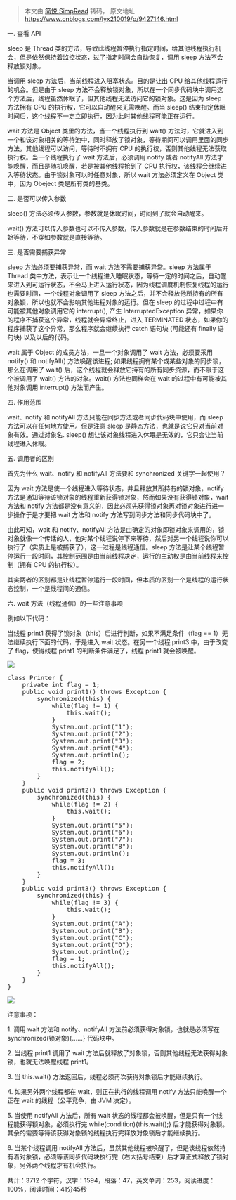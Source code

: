 > 本文由 [简悦 SimpRead](http://ksria.com/simpread/) 转码， 原文地址 https://www.cnblogs.com/lyx210019/p/9427146.html

一. 查看 API

sleep 是 Thread 类的方法，导致此线程暂停执行指定时间，给其他线程执行机会，但是依然保持着监控状态，过了指定时间会自动恢复，调用 sleep 方法不会释放锁对象。

当调用 sleep 方法后，当前线程进入阻塞状态。目的是让出 CPU 给其他线程运行的机会。但是由于 sleep 方法不会释放锁对象，所以在一个同步代码块中调用这个方法后，线程虽然休眠了，但其他线程无法访问它的锁对象。这是因为 sleep 方法拥有 CPU 的执行权，它可以自动醒来无需唤醒。而当 sleep() 结束指定休眠时间后，这个线程不一定立即执行，因为此时其他线程可能正在运行。

wait 方法是 Object 类里的方法，当一个线程执行到 wait() 方法时，它就进入到一个和该对象相关的等待池中，同时释放了锁对象，等待期间可以调用里面的同步方法，其他线程可以访问，等待时不拥有 CPU 的执行权，否则其他线程无法获取执行权。当一个线程执行了 wait 方法后，必须调用 notify 或者 notifyAll 方法才能唤醒，而且是随机唤醒，若是被其他线程抢到了 CPU 执行权，该线程会继续进入等待状态。由于锁对象可以时任意对象，所以 wait 方法必须定义在 Object 类中，因为 Obeject 类是所有类的基类。

二. 是否可以传入参数

sleep() 方法必须传入参数，参数就是休眠时间，时间到了就会自动醒来。

wait() 方法可以传入参数也可以不传入参数，传入参数就是在参数结束的时间后开始等待，不穿如参数就是直接等待。

三. 是否需要捕获异常

sleep 方法必须要捕获异常，而 wait 方法不需要捕获异常。sleep 方法属于 Thread 类中方法，表示让一个线程进入睡眠状态，等待一定的时间之后，自动醒来进入到可运行状态，不会马上进入运行状态，因为线程调度机制恢复线程的运行也需要时间，一个线程对象调用了 sleep 方法之后，并不会释放他所持有的所有对象锁，所以也就不会影响其他进程对象的运行。但在 sleep 的过程中过程中有可能被其他对象调用它的 interrupt(), 产生 InterruptedException 异常，如果你的程序不捕获这个异常，线程就会异常终止，进入 TERMINATED 状态，如果你的程序捕获了这个异常，那么程序就会继续执行 catch 语句块 (可能还有 finally 语句块) 以及以后的代码。

wait 属于 Object 的成员方法，一旦一个对象调用了 wait 方法，必须要采用 notify() 和 notifyAll() 方法唤醒该进程; 如果线程拥有某个或某些对象的同步锁，那么在调用了 wait() 后，这个线程就会释放它持有的所有同步资源，而不限于这个被调用了 wait() 方法的对象。wait() 方法也同样会在 wait 的过程中有可能被其他对象调用 interrupt() 方法而产生。

四. 作用范围

wait、notify 和 notifyAll 方法只能在同步方法或者同步代码块中使用，而 sleep 方法可以在任何地方使用。但是注意 sleep 是静态方法，也就是说它只对当前对象有效。通过对象名. sleep() 想让该对象线程进入休眠是无效的，它只会让当前线程进入休眠。

五. 调用者的区别

首先为什么 wait、notify 和 notifyAll 方法要和 synchronized 关键字一起使用？

因为 wait 方法是使一个线程进入等待状态，并且释放其所持有的锁对象，notify 方法是通知等待该锁对象的线程重新获得锁对象，然而如果没有获得锁对象，wait 方法和 notify 方法都是没有意义的，因此必须先获得锁对象再对锁对象进行进一步操作于是才要把 wait 方法和 notify 方法写到同步方法和同步代码块中了。

由此可知，wait 和 notify、notifyAll 方法是由确定的对象即锁对象来调用的，锁对象就像一个传话的人，他对某个线程说停下来等待，然后对另一个线程说你可以执行了（实质上是被捕获了），这一过程是线程通信。sleep 方法是让某个线程暂停运行一段时间，其控制范围是由当前线程决定，运行的主动权是由当前线程来控制（拥有 CPU 的执行权）。

其实两者的区别都是让线程暂停运行一段时间，但本质的区别一个是线程的运行状态控制，一个是线程间的通信。

六. wait 方法（线程通信）的一些注意事项

例如以下代码：

当线程 print1 获得了锁对象（this）后进行判断，如果不满足条件（flag == 1）无法继续执行下面的代码，于是进入 wait 状态。在另一个线程 print3 中，由于改变了 flag，使得线程 print1 的判断条件满足了，线程 print1 就会被唤醒。

[![](http://common.cnblogs.com/images/copycode.gif)](javascript:void(0); "复制代码")

<pre>class Printer {
    private int flag = 1;
    public void print1() throws Exception {
        synchronized(this) {
            while(flag != 1) {
                this.wait();    
            }
            System.out.print("1");
            System.out.print("2");
            System.out.print("3");
            System.out.print("4");
            System.out.println();
            flag = 2;
            this.notifyAll();
        }
    }
    public void print2() throws Exception {
        synchronized(this) {
            while(flag != 2) {
                this.wait();
            }
            System.out.print("5");
            System.out.print("6");
            System.out.print("7");
            System.out.print("8");
            System.out.println();
            flag = 3;
            this.notifyAll();
        }
    }
    public void print3() throws Exception {
        synchronized(this) {
            while(flag != 3) {
                this.wait();
            }
            System.out.print("A");
            System.out.print("B");
            System.out.print("C");
            System.out.print("D");
            System.out.println();
            flag = 1;
            this.notifyAll();
        }
    }
}
</pre>

[![](http://common.cnblogs.com/images/copycode.gif)](javascript:void(0); "复制代码")

注意事项：

1\. 调用 wait 方法和 notify、notifyAll 方法前必须获得对象锁，也就是必须写在 synchronized(锁对象){......} 代码块中。

2\. 当线程 print1 调用了 wait 方法后就释放了对象锁，否则其他线程无法获得对象锁，也就无法唤醒线程 print1。

3\. 当 this.wait() 方法返回后，线程必须再次获得对象锁后才能继续执行。

4\. 如果另外两个线程都在 wait，则正在执行的线程调用 notify 方法只能唤醒一个正在 wait 的线程（公平竞争，由 JVM 决定）。

5\. 当使用 notifyAll 方法后，所有 wait 状态的线程都会被唤醒，但是只有一个线程能获得锁对象，必须执行完 while(condition){this.wait();} 后才能获得对象锁。其余的需要等待该获得对象锁的线程执行完释放对象锁后才能继续执行。

6\. 当某个线程调用 notifyAll 方法后，虽然其他线程被唤醒了，但是该线程依然持有着对象锁，必须等该同步代码块执行完（右大括号结束）后才算正式释放了锁对象，另外两个线程才有机会执行。

<sr-plugin-count>共计：3712 个字符，汉字：1594，段落：47，英文单词：253，阅读进度：<sr-plugin-count-process>100</sr-plugin-count-process>%，阅读时间：<sr-plugin-count-time>41分45秒</sr-plugin-count-time></sr-plugin-count>